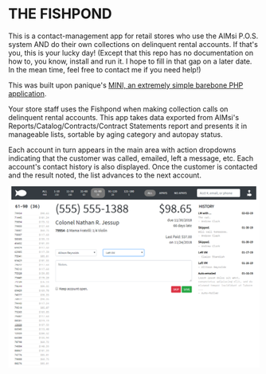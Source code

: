 # THE FISHPOND

This is a contact-management app for retail stores who use the AIMsi P.O.S. system AND do their own collections on delinquent rental accounts. If that's you, this is your lucky day! (Except that this repo has no documentation on how to, you know, install and run it. I hope to fill in that gap on a later date. In the mean time, feel free to contact me if you need help!)

This was built upon panique's [MINI, an extremely simple barebone PHP application](http://www.dev-metal.com/mini-extremely-simple-barebone-php-application/).

Your store staff uses the Fishpond when making collection calls on delinquent rental accounts. This app takes data exported from AIMsi's Reports/Catalog/Contracts/Contract Statements report and presents it in manageable lists, sortable by aging category and autopay status. 

Each account in turn appears in the main area with action dropdowns indicating that the customer was called, emailed, left a message, etc. Each account's contact history is also displayed. Once the customer is contacted and the result noted, the list advances to the next account.

![The Fishpond: A Contact Management Tool](_install/fishpond-screenshot.PNG)